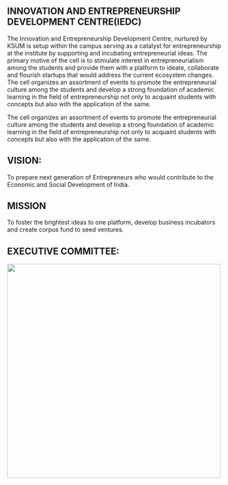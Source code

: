 <h2>INNOVATION AND ENTREPRENEURSHIP DEVELOPMENT CENTRE(IEDC) </h2>
<p>The Innovation and Entrepreneurship Development Centre, nurtured by KSUM is setup within
the campus serving as a catalyst for entrepreneurship at the institute by supporting and
incubating entrepreneurial ideas. The primary motive of the cell is to stimulate interest in
entrepreneurialism among the students and provide them with a platform to ideate,
collaborate and flourish startups that would address the current ecosystem changes. The cell
organizes an assortment of events to promote the entrepreneurial culture among the students
and develop a strong foundation of academic learning in the field of entrepreneurship not only
to acquaint students with concepts but also with the application of the same.  </p>
<p>The cell organizes an assortment of events to promote the entrepreneurial culture among the students and develop a strong foundation of academic learning in the field of entrepreneurship not only to acquaint students with concepts but also with the application of the same. </p>
<h2>VISION: </h2>
<p>To prepare next generation of Entrepreneurs who would contribute to the Economic and Social Development of India. </p>
<h2>MISSION </h2>
<p>To foster the brightest ideas to one platform, develop business incubators and create corpus fund to seed ventures. </p>
<h2>EXECUTIVE COMMITTEE: </h2>
<!--
<table border="1"> 
<tr><td>NODAL OFFICER </td><td>SHIJIDA SHAIN, Asst. Professor in CSE</td></tr>
<tr><td>ASSISTANT NODAL OFFICER</td><td>ROHINI P S, Asst. Professor in ECE</td></tr>
<tr><td>TECHNICAL COORDINATOR</td><td>ARUN B I, Asst. Professor in IT</td></tr>
<tr><td>PROJECT COORDINATOR</td><td>KHADHIRA SAFAR, Asst. Professor in EEE</td></tr>
<tr><td>CHIEF EXECUTIVE OFFICER</td><td>STUDENT</td></tr>
<tr><td>CHIEF OPERATIONS OFFICER</td><td>STUDENT</td></tr>
<tr><td>CHIEF TECHNICAL OFFICER</td><td>STUDENT</td></tr>
<tr><td>CHIEF CREATIVE OFFICER</td><td>STUDENT</td></tr>
<tr><td>CHIEF MARKETING OFFICER</td><td>STUDENT</td></tr>
<tr><td>CHIEF FINANCE OFFICER</td><td>STUDENT</td></tr>
<tr><td>CHIEF SOCIAL OFFICER</td><td>STUDENT</td></tr>
<tr><td>EXECUTIVE CREATIVE CURATORS</td><td>7 STUDENT MEMBERS</td></tr>
</table>   
-->
<img height:"1000"="" src="images/iedc.jpg" width="500"/>
</div>